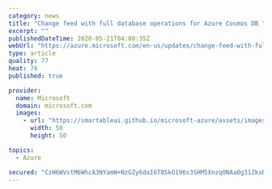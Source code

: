 ```yaml
---
category: news
title: "Change feed with full database operations for Azure Cosmos DB "
excerpt: ""
publishedDateTime: 2020-05-21T04:00:35Z
webUrl: "https://azure.microsoft.com/en-us/updates/change-feed-with-full-database-operations-for-azure-cosmos-db/"
type: article
quality: 77
heat: 78
published: true

provider:
  name: Microsoft
  domain: microsoft.com
  images:
    - url: "https://smartableai.github.io/microsoft-azure/assets/images/organizations/microsoft.com-50x50.jpg"
      width: 50
      height: 50

topics:
  - Azure

secured: "CzH6WVstM6WhcA3NYamW+NzGZy6daI6T0SkO196s3SHM5XnzqONAaOg31ZkxDGHWkVgKJyKNmAIaQIm1neeZQ9rYcsw+EC6WvFo8adLcM+g6JJxGUZWiW0nsh0gI8VqHEKYOfnFC41jSco7tFR+752mW/LqyTVMeJlDYAIxqo5keMsf4olBYl946hyuQhwCzntYiwxGvojpIbwEAoTBnM05OymRamqihiQZr1+6HbRU82hZww4TIbmCEUD1q3g+dp/vjjl/IE+489QqQCQ2F47MWKuuUuoJ3DxYCB7vUGsynx4XbwvjPmr9sAzkLt8wpelGEVKv8eE5kkoEuu2On3A==;F6ITJrvQnxf5VWnvfphPZQ=="
---
```


